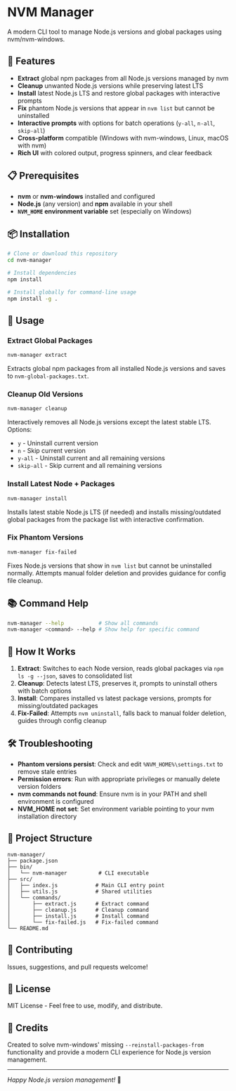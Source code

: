 # NVM Manager

A modern CLI tool to manage Node.js versions and global packages using nvm/nvm-windows.

## 🚀 Features

- **Extract** global npm packages from all Node.js versions managed by nvm
- **Cleanup** unwanted Node.js versions while preserving latest LTS
- **Install** latest Node.js LTS and restore global packages with interactive prompts  
- **Fix** phantom Node.js versions that appear in `nvm list` but cannot be uninstalled
- **Interactive prompts** with options for batch operations (`y-all`, `n-all`, `skip-all`)
- **Cross-platform** compatible (Windows with nvm-windows, Linux, macOS with nvm)
- **Rich UI** with colored output, progress spinners, and clear feedback

## 📋 Prerequisites

- **nvm** or **nvm-windows** installed and configured
- **Node.js** (any version) and **npm** available in your shell
- **`NVM_HOME` environment variable** set (especially on Windows)

## 📦 Installation

```bash
# Clone or download this repository
cd nvm-manager

# Install dependencies
npm install

# Install globally for command-line usage
npm install -g .
```

## 🎯 Usage

### Extract Global Packages
```bash
nvm-manager extract
```
Extracts global npm packages from all installed Node.js versions and saves to `nvm-global-packages.txt`.

### Cleanup Old Versions  
```bash
nvm-manager cleanup
```
Interactively removes all Node.js versions except the latest stable LTS. Options:
- `y` - Uninstall current version
- `n` - Skip current version  
- `y-all` - Uninstall current and all remaining versions
- `skip-all` - Skip current and all remaining versions

### Install Latest Node + Packages
```bash
nvm-manager install  
```
Installs latest stable Node.js LTS (if needed) and installs missing/outdated global packages from the package list with interactive confirmation.

### Fix Phantom Versions
```bash
nvm-manager fix-failed
```
Fixes Node.js versions that show in `nvm list` but cannot be uninstalled normally. Attempts manual folder deletion and provides guidance for config file cleanup.

## 📚 Command Help

```bash
nvm-manager --help           # Show all commands
nvm-manager <command> --help # Show help for specific command  
```

## 🔧 How It Works

1. **Extract**: Switches to each Node version, reads global packages via `npm ls -g --json`, saves to consolidated list
2. **Cleanup**: Detects latest LTS, preserves it, prompts to uninstall others with batch options
3. **Install**: Compares installed vs latest package versions, prompts for missing/outdated packages  
4. **Fix-Failed**: Attempts `nvm uninstall`, falls back to manual folder deletion, guides through config cleanup

## 🛠️ Troubleshooting

- **Phantom versions persist**: Check and edit `%NVM_HOME%\settings.txt` to remove stale entries
- **Permission errors**: Run with appropriate privileges or manually delete version folders
- **nvm commands not found**: Ensure nvm is in your PATH and shell environment is configured
- **NVM_HOME not set**: Set environment variable pointing to your nvm installation directory

## 📁 Project Structure

```
nvm-manager/
├── package.json
├── bin/
│   └── nvm-manager          # CLI executable
├── src/  
│   ├── index.js            # Main CLI entry point
│   ├── utils.js            # Shared utilities
│   └── commands/
│       ├── extract.js      # Extract command
│       ├── cleanup.js      # Cleanup command  
│       ├── install.js      # Install command
│       └── fix-failed.js   # Fix-failed command
└── README.md
```

## 🤝 Contributing

Issues, suggestions, and pull requests welcome! 

## 📄 License

MIT License - Feel free to use, modify, and distribute.

## 🙏 Credits

Created to solve nvm-windows' missing `--reinstall-packages-from` functionality and provide a modern CLI experience for Node.js version management.

---

*Happy Node.js version management!* 🚀
